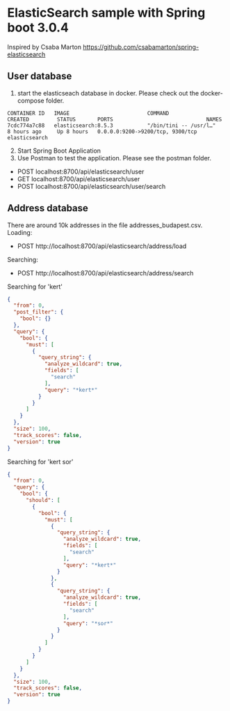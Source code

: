 # ElasticSearch sample with Spring boot 3.0.4

Inspired by Csaba Marton https://github.com/csabamarton/spring-elasticsearch

## User database

1. start the elasticseach database in docker. Please check out the docker-compose folder.

```
CONTAINER ID   IMAGE                         COMMAND                  CREATED         STATUS       PORTS                              NAMES        
7cdc774a7c88   elasticsearch:8.5.3           "/bin/tini -- /usr/l…"   8 hours ago     Up 8 hours   0.0.0.0:9200->9200/tcp, 9300/tcp   elasticsearch
```
2. Start Spring Boot Application
3. Use Postman to test the application. Please see the postman folder.

- POST localhost:8700/api/elasticsearch/user
- GET localhost:8700/api/elasticsearch/user
- POST localhost:8700/api/elasticsearch/user/search

## Address database
There are around 10k addresses in the file addresses_budapest.csv. Loading:
- POST http://localhost:8700/api/elasticsearch/address/load

Searching:
- POST http://localhost:8700/api/elasticsearch/address/search

Searching for 'kert'
```json
{
  "from": 0,
  "post_filter": {
    "bool": {}
  },
  "query": {
    "bool": {
      "must": [
        {
          "query_string": {
            "analyze_wildcard": true,
            "fields": [
              "search"
            ],
            "query": "*kert*"
          }
        }
      ]
    }
  },
  "size": 100,
  "track_scores": false,
  "version": true
}
```

Searching for 'kert sor'
```json
{
  "from": 0,
  "query": {
    "bool": {
      "should": [
        {
          "bool": {
            "must": [
              {
                "query_string": {
                  "analyze_wildcard": true,
                  "fields": [
                    "search"
                  ],
                  "query": "*kert*"
                }
              },
              {
                "query_string": {
                  "analyze_wildcard": true,
                  "fields": [
                    "search"
                  ],
                  "query": "*sor*"
                }
              }
            ]
          }
        }
      ]
    }
  },
  "size": 100,
  "track_scores": false,
  "version": true
}
```
